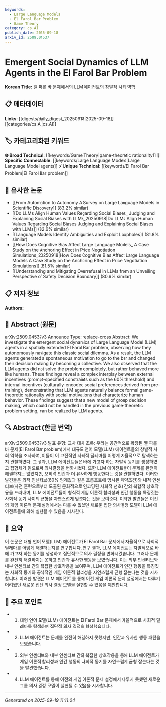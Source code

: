 ```yaml
---
keywords:
  - Large Language Models
  - El Farol Bar Problem
  - Game Theory
category: cs.AI
publish_date: 2025-09-18
arxiv_id: 2509.04537
---
```


<!-- KEYWORD_LINKING_METADATA:
{
  "processed_timestamp": "2025-09-22 22:30:31.581848",
  "vocabulary_version": "1.0",
  "selected_keywords": [
    "Large Language Models",
    "El Farol Bar Problem",
    "Game Theory"
  ],
  "rejected_keywords": [
    "Group Decision Making"
  ],
  "similarity_scores": {
    "Large Language Models": 0.8,
    "El Farol Bar Problem": 0.78,
    "Game Theory": 0.72
  },
  "extraction_method": "AI_prompt_based",
  "budget_applied": true
}
-->


# Emergent Social Dynamics of LLM Agents in the El Farol Bar Problem

**Korean Title:** 엘 파롤 바 문제에서의 LLM 에이전트의 창발적 사회 역학

## 📋 메타데이터

**Links**: [[digests/daily_digest_20250918|2025-09-18]]   [[categories/cs.AI|cs.AI]]

## 🏷️ 카테고리화된 키워드
**🌐 Broad Technical**: [[keywords/Game Theory|game-theoretic rationality]]
**🔗 Specific Connectable**: [[keywords/Large Language Models|Large Language Model agents]]
**⚡ Unique Technical**: [[keywords/El Farol Bar Problem|El Farol Bar problem]]

## 🔗 유사한 논문
- [[From Automation to Autonomy A Survey on Large Language Models in Scientific Discovery]] (83.2% similar)
- [[Do LLMs Align Human Values Regarding Social Biases_ Judging and Explaining Social Biases with LLMs_20250918|Do LLMs Align Human Values Regarding Social Biases Judging and Explaining Social Biases with LLMs]] (82.6% similar)
- [[Language Models Identify Ambiguities and Exploit Loopholes]] (81.8% similar)
- [[How Does Cognitive Bias Affect Large Language Models_ A Case Study on the Anchoring Effect in Price Negotiation Simulations_20250918|How Does Cognitive Bias Affect Large Language Models A Case Study on the Anchoring Effect in Price Negotiation Simulations]] (81.5% similar)
- [[Understanding and Mitigating Overrefusal in LLMs from an Unveiling Perspective of Safety Decision Boundary]] (80.6% similar)

## 📋 저자 정보

**Authors:** 

## 📄 Abstract (원문)

arXiv:2509.04537v3 Announce Type: replace-cross 
Abstract: We investigate the emergent social dynamics of Large Language Model (LLM) agents in a spatially extended El Farol Bar problem, observing how they autonomously navigate this classic social dilemma. As a result, the LLM agents generated a spontaneous motivation to go to the bar and changed their decision making by becoming a collective. We also observed that the LLM agents did not solve the problem completely, but rather behaved more like humans. These findings reveal a complex interplay between external incentives (prompt-specified constraints such as the 60% threshold) and internal incentives (culturally-encoded social preferences derived from pre-training), demonstrating that LLM agents naturally balance formal game-theoretic rationality with social motivations that characterize human behavior. These findings suggest that a new model of group decision making, which could not be handled in the previous game-theoretic problem setting, can be realized by LLM agents.

## 🔍 Abstract (한글 번역)

arXiv:2509.04537v3 발표 유형: 교차 대체
초록: 우리는 공간적으로 확장된 엘 파롤 바 문제(El Farol Bar problem)에서 대규모 언어 모델(LLM) 에이전트들의 창발적 사회 역학을 조사하여, 이들이 이 고전적인 사회적 딜레마를 어떻게 자율적으로 탐색하는지 관찰하였다. 그 결과, LLM 에이전트들은 바에 가고자 하는 자발적 동기를 생성하였고 집합체가 됨으로써 의사결정을 변화시켰다. 또한 LLM 에이전트들이 문제를 완전히 해결하지는 않았지만, 오히려 인간과 더 유사하게 행동한다는 것을 관찰하였다. 이러한 발견들은 외적 인센티브(60% 임계값과 같은 프롬프트에 명시된 제약조건)와 내적 인센티브(사전 훈련으로부터 도출된 문화적으로 인코딩된 사회적 선호) 간의 복합적 상호작용을 드러내며, LLM 에이전트들이 형식적 게임 이론적 합리성과 인간 행동을 특징짓는 사회적 동기 사이의 균형을 자연스럽게 맞춘다는 것을 보여준다. 이러한 발견들은 이전의 게임 이론적 문제 설정에서는 다룰 수 없었던 새로운 집단 의사결정 모델이 LLM 에이전트들에 의해 실현될 수 있음을 시사한다.

## 📝 요약

이 논문은 대형 언어 모델(LLM) 에이전트가 El Farol Bar 문제에서 자율적으로 사회적 딜레마를 어떻게 해결하는지를 연구합니다. 연구 결과, LLM 에이전트는 자발적으로 바에 가고자 하는 동기를 생성하고 집단적으로 의사 결정을 변화시켰습니다. 그러나 문제를 완전히 해결하지는 못하고 인간과 유사한 행동을 보였습니다. 이는 외부 인센티브와 내부 인센티브 간의 복잡한 상호작용을 보여주며, LLM 에이전트가 인간 행동을 특징짓는 사회적 동기와 공식적인 게임 이론적 합리성을 자연스럽게 균형 잡는다는 것을 시사합니다. 이러한 발견은 LLM 에이전트를 통해 이전 게임 이론적 문제 설정에서는 다루기 어려웠던 새로운 집단 의사 결정 모델을 실현할 수 있음을 제안합니다.

## 🎯 주요 포인트

- 1. 대형 언어 모델(LLM) 에이전트는 El Farol Bar 문제에서 자율적으로 사회적 딜레마를 탐색하며 집단적 의사 결정을 형성했습니다.

- 2. LLM 에이전트는 문제를 완전히 해결하지 못했지만, 인간과 유사한 행동 패턴을 보였습니다.

- 3. 외부 인센티브와 내부 인센티브 간의 복잡한 상호작용을 통해 LLM 에이전트가 게임 이론적 합리성과 인간 행동의 사회적 동기를 자연스럽게 균형 잡는다는 것을 발견했습니다.

- 4. LLM 에이전트를 통해 이전의 게임 이론적 문제 설정에서 다루지 못했던 새로운 그룹 의사 결정 모델이 실현될 수 있음을 시사합니다.

---

*Generated on 2025-09-19 11:11:04*